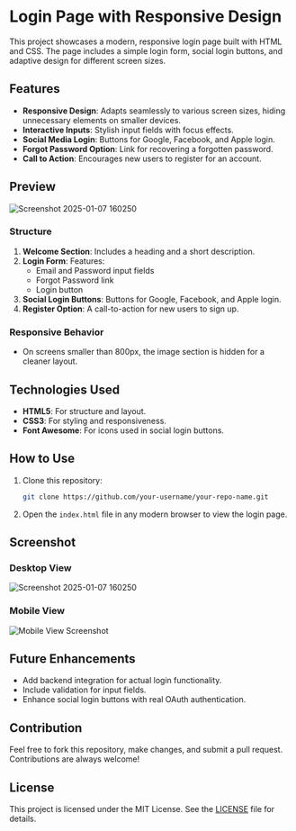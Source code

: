 # Login Page with Responsive Design

This project showcases a modern, responsive login page built with HTML and CSS. The page includes a simple login form, social login buttons, and adaptive design for different screen sizes.

## Features

- **Responsive Design**: Adapts seamlessly to various screen sizes, hiding unnecessary elements on smaller devices.
- **Interactive Inputs**: Stylish input fields with focus effects.
- **Social Media Login**: Buttons for Google, Facebook, and Apple login.
- **Forgot Password Option**: Link for recovering a forgotten password.
- **Call to Action**: Encourages new users to register for an account.

## Preview

![Screenshot 2025-01-07 160250](https://github.com/user-attachments/assets/accd8ebb-c517-4856-bc48-7cafa934e77e)

### Structure
1. **Welcome Section**: Includes a heading and a short description.
2. **Login Form**: Features:
   - Email and Password input fields
   - Forgot Password link
   - Login button
3. **Social Login Buttons**: Buttons for Google, Facebook, and Apple login.
4. **Register Option**: A call-to-action for new users to sign up.

### Responsive Behavior
- On screens smaller than 800px, the image section is hidden for a cleaner layout.

## Technologies Used

- **HTML5**: For structure and layout.
- **CSS3**: For styling and responsiveness.
- **Font Awesome**: For icons used in social login buttons.

## How to Use

1. Clone this repository:
   ```bash
   git clone https://github.com/your-username/your-repo-name.git
   ```
2. Open the `index.html` file in any modern browser to view the login page.

## Screenshot

### Desktop View
![Screenshot 2025-01-07 160250](https://github.com/user-attachments/assets/2ef7a3d1-d74e-4e7b-83db-d819bb6dd08f)


### Mobile View
![Mobile View Screenshot](./path-to-mobile-view.jpg)

## Future Enhancements

- Add backend integration for actual login functionality.
- Include validation for input fields.
- Enhance social login buttons with real OAuth authentication.

## Contribution

Feel free to fork this repository, make changes, and submit a pull request. Contributions are always welcome!

## License

This project is licensed under the MIT License. See the [LICENSE](./LICENSE) file for details.

